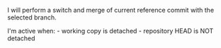 I will perform a switch and merge of current reference commit with the selected branch. 

I'm active when: 
	- working copy is detached 
	- repository HEAD is NOT detached